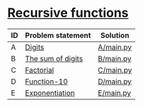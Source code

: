 # [Recursive functions](https://www.e-olymp.com/en/contests/9493)



| ID | Problem statement                                                            | Solution               |
|----|------------------------------------------------------------------------------|------------------------|
| A  | [Digits](https://www.e-olymp.com/en/contests/9493/problems/83150)            | [A/main.py](A/main.py) |
| B  | [The sum of digits](https://www.e-olymp.com/en/contests/9493/problems/83151) | [B/main.py](B/main.py) |
| C  | [Factorial](https://www.e-olymp.com/en/contests/9493/problems/83152)         | [C/main.py](C/main.py) |
| D  | [Function-10](https://www.e-olymp.com/en/contests/9493/problems/83153)       | [D/main.py](D/main.py) |
| E  | [Exponentiation](https://www.e-olymp.com/en/contests/9493/problems/83154)    | [E/main.py](E/main.py) |

